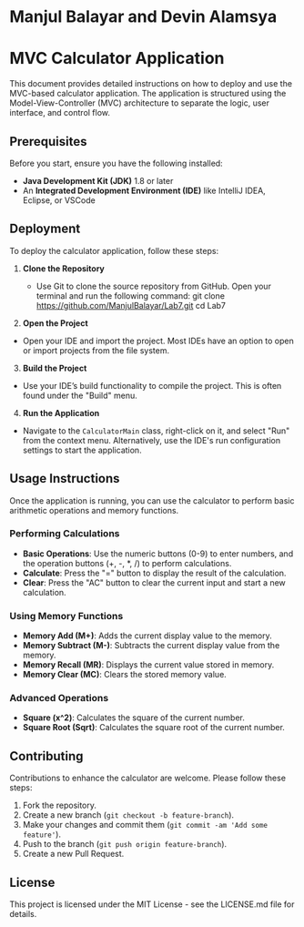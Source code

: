 # Manjul Balayar and Devin Alamsya

# MVC Calculator Application

This document provides detailed instructions on how to deploy and use the MVC-based calculator application. The application is structured using the Model-View-Controller (MVC) architecture to separate the logic, user interface, and control flow.

## Prerequisites

Before you start, ensure you have the following installed:
- **Java Development Kit (JDK)** 1.8 or later
- An **Integrated Development Environment (IDE)** like IntelliJ IDEA, Eclipse, or VSCode

## Deployment

To deploy the calculator application, follow these steps:

1. **Clone the Repository**
   - Use Git to clone the source repository from GitHub. Open your terminal and run the following command:
   git clone https://github.com/ManjulBalayar/Lab7.git
   cd Lab7

2. **Open the Project**
- Open your IDE and import the project. Most IDEs have an option to open or import projects from the file system.

3. **Build the Project**
- Use your IDE’s build functionality to compile the project. This is often found under the "Build" menu.

4. **Run the Application**
- Navigate to the `CalculatorMain` class, right-click on it, and select "Run" from the context menu. Alternatively, use the IDE's run configuration settings to start the application.

## Usage Instructions

Once the application is running, you can use the calculator to perform basic arithmetic operations and memory functions.

### Performing Calculations

- **Basic Operations**: Use the numeric buttons (0-9) to enter numbers, and the operation buttons (+, -, *, /) to perform calculations.
- **Calculate**: Press the "=" button to display the result of the calculation.
- **Clear**: Press the "AC" button to clear the current input and start a new calculation.

### Using Memory Functions

- **Memory Add (M+)**: Adds the current display value to the memory.
- **Memory Subtract (M-)**: Subtracts the current display value from the memory.
- **Memory Recall (MR)**: Displays the current value stored in memory.
- **Memory Clear (MC)**: Clears the stored memory value.

### Advanced Operations

- **Square (x^2)**: Calculates the square of the current number.
- **Square Root (Sqrt)**: Calculates the square root of the current number.

## Contributing

Contributions to enhance the calculator are welcome. Please follow these steps:

1. Fork the repository.
2. Create a new branch (`git checkout -b feature-branch`).
3. Make your changes and commit them (`git commit -am 'Add some feature'`).
4. Push to the branch (`git push origin feature-branch`).
5. Create a new Pull Request.

## License

This project is licensed under the MIT License - see the LICENSE.md file for details.
